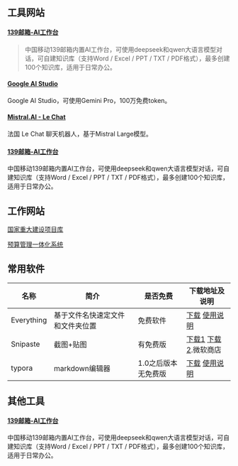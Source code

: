 

## 工具网站

#### [139邮箱-AI工作台](https://appmail.mail.10086.cn/m7/index.html)

> 中国移动139邮箱内置AI工作台，可使用deepseek和qwen大语言模型对话，可自建知识库（支持Word / Excel / PPT / TXT / PDF格式），最多创建100个知识库，适用于日常办公。
>

#### [Google AI Studio](https://aistudio.google.com/prompts/new_chat)

Google AI Studio，可使用Gemini Pro，100万免费token。

#### [Mistral.AI - Le Chat](https://chat.mistral.ai/chat)

法国 Le Chat 聊天机器人，基于Mistral Large模型。

#### [139邮箱-AI工作台](https://appmail.mail.10086.cn/m7/index.html)

中国移动139邮箱内置AI工作台，可使用deepseek和qwen大语言模型对话，可自建知识库（支持Word / Excel / PPT / TXT / PDF格式），最多创建100个知识库，适用于日常办公。

## 工作网站

[国家重大建设项目库](https://kpp.ndrc.gov.cn/account/signin)

[预算管理一体化系统](http://119.36.213.20:28372/auth/loginUser.html)

## 常用软件

| 名称       | 简介                             | 是否免费            | 下载地址及说明                                               |
| ---------- | -------------------------------- | ------------------- | ------------------------------------------------------------ |
| Everything | 基于文件名快速定文件和文件夹位置 | 免费软件            | [下载](https://www.voidtools.com/zh-cn/downloads/)  [使用说明](https://www.voidtools.com/zh-cn/faq/) |
| Snipaste   | 截图+贴图                        | 有免费版            | [下载1](https://zh.snipaste.com/) [下载2](https://apps.microsoft.com/detail/9p1wxpkb68kx?hl=zh-CN&gl=CN).微软商店 |
| typora     | markdown编辑器                   | 1.0之后版本无免费版 | [下载](https://typora.io/#feature) [使用说明](typora.html)   |

## 其他工具

#### [139邮箱-AI工作台](https://appmail.mail.10086.cn/m7/index.html)

中国移动139邮箱内置AI工作台，可使用deepseek和qwen大语言模型对话，可自建知识库（支持Word / Excel / PPT / TXT / PDF格式），最多创建100个知识库，适用于日常办公。